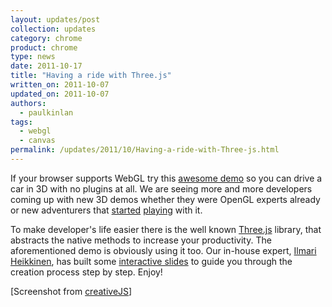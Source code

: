 ```yaml
---
layout: updates/post
collection: updates
category: chrome
product: chrome
type: news
date: 2011-10-17
title: "Having a ride with Three.js"
written_on: 2011-10-07
updated_on: 2011-10-07
authors:
  - paulkinlan
tags:
  - webgl
  - canvas
permalink: /updates/2011/10/Having-a-ride-with-Three-js.html
---
```

If your browser supports WebGL try this <a href="http://alteredqualia.com/three/examples/webgl_cars.html">awesome demo</a> so you can drive a car in 3D with no plugins at all. We are seeing more and more developers coming up with new 3D demos whether they were OpenGL experts already or new adventurers that <a href="http://www.html5rocks.com/en/tutorials/three/intro/">started</a> <a href="http://learningthreejs.com/">playing</a> with it.

To make developer's life easier there is the well known <a href="https://github.com/mrdoob/three.js/">Three.js</a> library, that abstracts the native methods to increase your productivity. The aforementioned demo is obviously using it too. 
Our in-house expert, <a href="http://fhtr.org/">Ilmari Heikkinen</a>, has built some <a href="http://fhtr.org/BasicsOfThreeJS">interactive slides</a> to guide you through the creation process step by step. Enjoy!

[Screenshot from <a href="http://creativejs.com/">creativeJS</a>]
